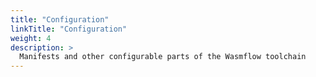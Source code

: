 ```yaml
---
title: "Configuration"
linkTitle: "Configuration"
weight: 4
description: >
  Manifests and other configurable parts of the Wasmflow toolchain
---
```

